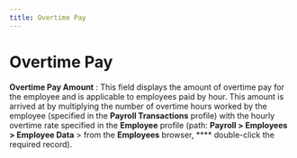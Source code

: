 ```yaml
---
title: Overtime Pay
---
```


# Overtime Pay


**Overtime Pay Amount**
: This field displays the amount of overtime pay for the employee and is applicable to employees paid by hour. This amount is arrived at by multiplying the number of overtime hours worked by the employee (specified in the **Payroll Transactions** profile) with the hourly overtime rate specified in the **Employee** profile (path: **Payroll &gt; Employees &gt; Employee Data** > from the **Employees** browser, **** double-click the required record).
